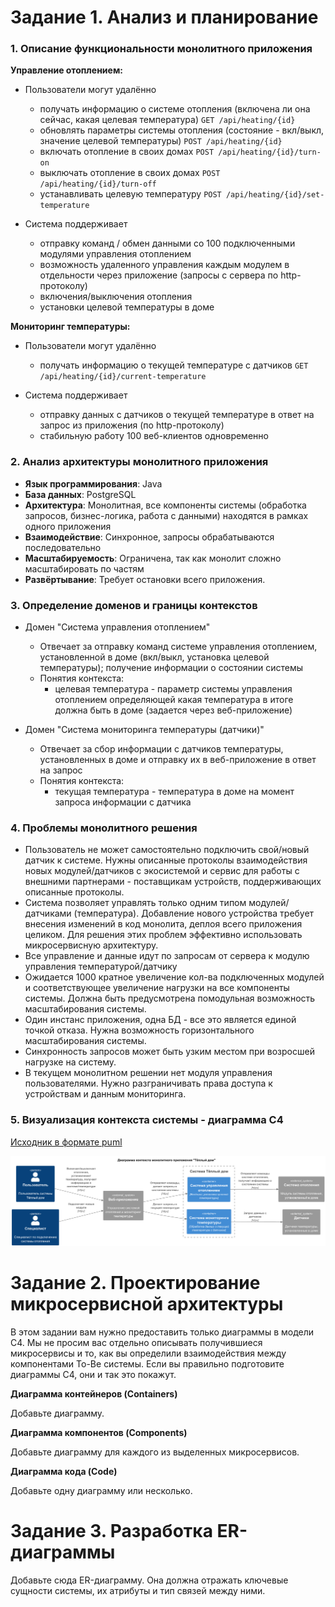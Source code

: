 # Задание 1. Анализ и планирование

### 1. Описание функциональности монолитного приложения

**Управление отоплением:**

- Пользователи могут удалённо
  - получать информацию о системе отопления (включена ли она сейчас, какая целевая температура) `GET /api/heating/{id}`
  - обновлять параметры системы отопления (состояние - вкл/выкл, значение целевой температуры) `POST /api/heating/{id}`
  - включать отопление в своих домах `POST /api/heating/{id}/turn-on` 
  - выключать отопление в своих домах `POST /api/heating/{id}/turn-off`
  - устанавливать целевую температуру `POST /api/heating/{id}/set-temperature`

- Система поддерживает
  - отправку команд / обмен данными со 100 подключенными модулями управления отоплением 
  - возможность удаленного управления каждым модулем в отдельности через приложение (запросы с сервера по http-протоколу)
  - включения/выключения отопления
  - установки целевой температуры в доме

**Мониторинг температуры:**

- Пользователи могут удалённо
  - получать информацию о текущей температуре с датчиков `GET /api/heating/{id}/current-temperature`

- Система поддерживает
  - отправку данных с датчиков о текущей температуре в ответ на запрос из приложения (по http-протоколу)
  - стабильную работу 100 веб-клиентов одновременно

### 2. Анализ архитектуры монолитного приложения

- **Язык программирования**: Java
- **База данных**: PostgreSQL
- **Архитектура**: Монолитная, все компоненты системы (обработка запросов, бизнес-логика, работа с данными) находятся в рамках одного приложения
- **Взаимодействие**: Синхронное, запросы обрабатываются последовательно
- **Масштабируемость**: Ограничена, так как монолит сложно масштабировать по частям
- **Развёртывание**: Требует остановки всего приложения.

### 3. Определение доменов и границы контекстов

- Домен "Система управления отоплением"
  - Отвечает за отправку команд системе управления отоплением, установленной в доме (вкл/выкл, установка целевой температуры); получение информации о состоянии системы  
  - Понятия контекста:
    - целевая температура - параметр системы управления отоплением определяющей какая температура в итоге должна быть в доме (задается через веб-приложение)

- Домен "Система мониторинга температуры (датчики)"
  - Отвечает за сбор информации с датчиков температуры, установленных в доме и отправку их в веб-приложение в ответ на запрос
  - Понятия контекста:
    - текущая температура - температура в доме на момент запроса информации с датчика  

### 4. Проблемы монолитного решения

- Пользователь не может самостоятельно подключить свой/новый датчик к системе. Нужны описанные протоколы взаимодействия новых модулей/датчиков с экосистемой и сервис для работы с внешними партнерами - поставщикам устройств, поддерживающих описанные протоколы. 
- Система позволяет управлять только одним типом модулей/датчиками (температура). Добавление нового устройства требует внесения изменений в код монолита, деплоя всего приложения целиком. Для решения этих проблем эффективно использовать микросервисную архитектуру.
- Все управление и данные идут по запросам от сервера к модулю управления температурой/датчику
- Ожидается 1000 кратное увеличение кол-ва подключенных модулей и соответствующее увеличение нагрузки на все компоненты системы. Должна быть предусмотрена помодульная возможность масштабирования системы.
- Один инстанс приложения, одна БД - все это является единой точкой отказа. Нужна возможность горизонтального масштабирования системы.
- Синхронность запросов может быть узким местом при возросшей нагрузке на систему.
- В текущем монолитном решении нет модуля управления пользователями. Нужно разграничивать права доступа к устройствам и данным мониторинга.  

### 5. Визуализация контекста системы - диаграмма С4

[Исходник в формате puml](smart-home-monolith/diagrams/1-5-monolith-context.puml)

![Диаграмма контекста монолитного приложения "Тёплый дом"](smart-home-monolith/diagrams/1-5-monolith-context.png)


# Задание 2. Проектирование микросервисной архитектуры

В этом задании вам нужно предоставить только диаграммы в модели C4. Мы не просим вас отдельно описывать получившиеся микросервисы и то, как вы определили взаимодействия между компонентами To-Be системы. Если вы правильно подготовите диаграммы C4, они и так это покажут.

**Диаграмма контейнеров (Containers)**

Добавьте диаграмму.

**Диаграмма компонентов (Components)**

Добавьте диаграмму для каждого из выделенных микросервисов.

**Диаграмма кода (Code)**

Добавьте одну диаграмму или несколько.

# Задание 3. Разработка ER-диаграммы

Добавьте сюда ER-диаграмму. Она должна отражать ключевые сущности системы, их атрибуты и тип связей между ними.
